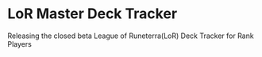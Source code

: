 # LoR Master Deck Tracker
Releasing the closed beta League of Runeterra(LoR) Deck Tracker for Rank Players
